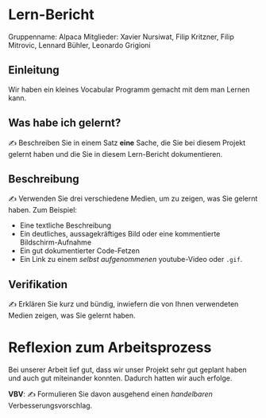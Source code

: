 # Lern-Bericht
Gruppenname: Alpaca 
Mitglieder: Xavier Nursiwat, Filip Kritzner, Filip Mitrovic, Lennard Bühler, Leonardo Grigioni 

## Einleitung
Wir haben ein kleines Vocabular Programm gemacht mit dem man Lernen kann.


## Was habe ich gelernt?


✍️ Beschreiben Sie in einem Satz **eine** Sache, die Sie bei diesem Projekt gelernt haben und die Sie in diesem Lern-Bericht dokumentieren.

## Beschreibung

✍️ Verwenden Sie drei verschiedene Medien, um zu zeigen, was Sie gelernt haben. Zum Beispiel:

* Eine textliche Beschreibung
* Ein deutliches, aussagekräftiges Bild oder eine kommentierte Bildschirm-Aufnahme
* Ein gut dokumentierter Code-Fetzen
* Ein Link zu einem *selbst aufgenommenen* youtube-Video oder `.gif`.

## Verifikation

✍️ Erklären Sie kurz und bündig, inwiefern die von Ihnen verwendeten Medien zeigen, was Sie gelernt haben.

# Reflexion zum Arbeitsprozess


Bei unserer Arbeit lief gut, dass wir unser Projekt sehr gut geplant haben und auch gut miteinander konnten. Dadurch hatten wir auch erfolge.





**VBV**: ✍️ Formulieren Sie davon ausgehend einen *handelbaren* Verbesserungsvorschlag.
